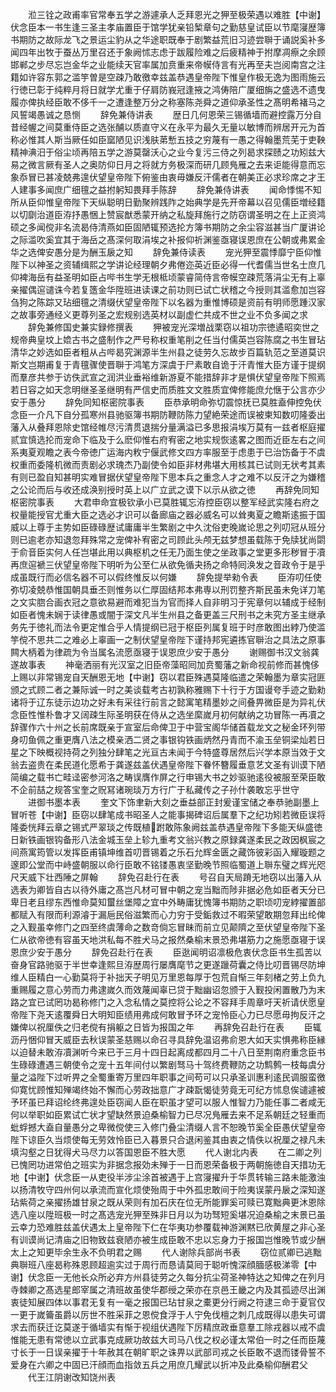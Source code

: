 <!-- { "loadSidebar": true } -->
　　涖三铨之政甫率官常奉五学之游遽承人乏拜恩光之狎至极荣遇以难胜【中谢】伏念臣本一书生逢三圣主孝庙置臣于馆学犹亲铅椠章句之勤慈皇试臣以节麾寖歴簿书期防之故际龙飞之景运尘豹从之华途职既奉于剧繁益荒旧习迹尝聨于诵説奚补多闻四年出牧于蚕丛万里召还于象阙怵志虑于跋履险难之后疲精神于拊摩凋瘵之余顾邯郸之步尽忘岂金华之业能续天官率属加贲重来帝幙侍言有光再至夫岂阅南宫之注籍如许容东郭之滥竽曽是空疎乃敢徼幸兹盖恭遇皇帝陛下惟皇作极无逸为图雨施云行徳已彰于纯粹月将日就学尤重于仔肩防峩冠逢掖之鸿俦陪广厦细旃之盛选不遗曳履亦俾执经臣敢不侈千一之遭逢整万分之称塞陈尧舜之道仰承圣性之髙明希褚马之风誓竭愚诚之恳恻
　　辞免兼侍讲表
　　歴日几何恩荣三锡循墙而避控露万分自昔经幄之间莫重侍臣之选张酺以质直守义在永平为最久无量以敏博而辨居开元为首称必惟其人斯当厥任如臣窳陋见识浅肤苐慙五技之穷蔑有一愚之得翰墨荒芜于吏鞅精神淟汨于俗尘顷再陪五学之游莫罄沃心之业今复污三侍之列曷求探赜之功矧兹大易之微言厥有圣人之奥防仰日月之将就方务极深而研几顾鳬雁之去来讵能得意而忘象忝冒已甚凌兢弗遑伏望皇帝陛下俯鉴由衷毋嫌反汗儒者在朝美正必求珍席之才王人建事多闻庶广细氊之益拊躬知畏拜手陈辞
　　辞免兼侍讲表
　　闻命悸惕不知所从臣仰惟皇帝陛下天纵聪明日勤聚辨践阼之始典学是先开帝幕以召见儒臣増经籍以切劘治道臣洊抒愚悃上赞宸猷悉蒙开纳之私旋拜施行之防窃谓圣明之在上正资鸿硕之多闻傥非名流曷侍清燕如臣固陋辄预选抡方簿书期防之余尘容滋甚当广厦讲论之际滥吹奚宜其于海岳之髙深何取涓埃之补报仰祈渊鉴亟寝误恩庶在公朝或弗累金华之选俾安愚分是为酬玉扆之知
　　辞免兼侍读表
　　宠光狎至震悸靡宁臣仰惟陛下以神圣之资辅缉熙之学讲论经理朝夕弗倦迩英近臣必得一代耆儒当世名士庶几仰裨海岳有益圣明如臣占哔书生学无根柢顷蒙睿简侍言帝幙空疎荒落涓尘无有上辜亲擢偶逭谴诛今若复簉金华陞班进读课之前功则已试亡状稽之今授则其滥愈加岂容刍狗之陈踪又玷细氊之清缀伏望皇帝陛下以名器为重惟博硕是资前有明师愿踵汉家之故事旁通经义更尊列圣之宏规别选英材以副虚伫共成不世之业不负多闻之求
　　辞免兼修国史兼实録修撰表
　　狎被宠光深増战栗窃以祖功宗徳遹昭奕世之规帝典皇坟上嫓古书之盛制作之严号称权重笔削之任当付儒英岂容陈腐之书生冒玷清华之妙选如臣者粗从占哔曷究渊源半生州县之徒劳久忘故步百篇轨范之至道莫识斯文岂期甫复于青氊骤使晋聨于鸿笔方深虞于尸素敢自诡于汗青惟大臣方谨于提纲而羣彦共参于访佚武宣之润洪业垂裕维新游夏不能措辞非才是惧伏望皇帝陛下照焉若日容之如天念明继圣圣继明有严信史而质胜文文胜质宜俾修能庶允惬于公言亦少安于愚分
　　辞免同知枢密院事表
　　臣恭承明命弥切震惊抚已莫胜盍伸控免伏念臣一介凡下自分孤寒州县驰驱簿书期防鞭防陈力望絶荣途而误被柬知数叨隆委出藩入从叠拜恩除史馆经帷尽污清贯退揣分量满溢已多思报涓埃万莫有一兹者枢庭擢贰宜慎选抡而宠命下临及于么麽仰惟右府宥密之地实规恢逺畧之图而近臣左右之间系夷夏观瞻之表今帝徳广运海内敉宁偃武修文四方率服至于虑患于已治饬备于不虞权重而委隆机微而责剧必求瑰杰乃副使令如臣非材弗堪大用核其已试则无状考其素有则已盈自知甚明实难冒据伏望皇帝陛下思本兵之重念人才之难不以反汗之为嫌稽之公论而后与收还成涣别授时英上以广立武之谟下以示从欲之徳
　　再辞免同知枢密院事表
　　大君申命宜极钦承小已莫胜辄忘洊控臣窃以整军经武实隆右府之权量能授官尤重大臣之选必才识可以备廊庙之器必威名可以耸夷夏之瞻斯逺振于国威以上尊于主势如臣碌碌歴试庸庸半生繁剧之中久沈俗吏晚嵗论思之列叨冠从班分则已逾老亦知退忽拜殊常之宠俾补宥密之司顾此头颅无兹梦想虽载陈于免牍犹尚閟于俞音臣实何人任岂堪此用以典枢机之任无乃面生使之坐政事之堂更多形秽冒于凟再庶逭褫三伏望皇帝陛下明听为公至仁从欲免循夬扬之命特囘涣发之音政令于是乎成虽既行而必信名器不可以假终惟反以何嫌
　　辞免提举勑令表
　　臣洊叨任使弥切凌兢恭惟国朝具垂丕则惟务以仁厚固结邦本弗専以刑罚整齐斯民虽未免详刀笔之文实脗合画衣冠之意欲易避而难犯当为官而择人自非明习于宪章何以辅成于经制如臣者愧未娴于读律愚或闇于深文凡半生州县之备更盖三尺刑书之未究方圣主继承务先于徳礼而法令更定惟合乎人情提纲已冠于枢臣列属复班于时彦敢图出綍乃使滥竽傥不思共二之难必上辜画一之制伏望皇帝陛下谨持邦宪遴拣官聨治之具法之原事闗大柄着为律疏为令当属名流愿亟寝于误恩庶少安于愚分
　　谢赐御书汉文翁龚遂故事表
　　神毫洒丽有光汉室之旧臣帝藻昭囘加贲蜀藩之新命视前修而甚愧侈上赐以非常锡宠自天酬恩无地【中谢】窃以君臣殊遇莫隆临遣之荣翰墨为章实冠匪颁之式顾二者之兼际诚一时之美谈载考古初孰称雅赐下十行于方国谩夸手迹之勤勑诸将于辽东徒示边功之好未有采往行前言之懿寓笔精墨妙之间叠畀微臣是为异礼伏念臣性惟朴鲁才又阔疎生际圣明获在侍从之选坐縻嵗月初何献纳之功冒陈一再凟之辞骤作六十州之长前席既亲于宣室后命俾卫于中营宝阁华储首载龙文之秘金环列带身叨鱼佩之重更膺八法之模亲洒二贤之事银钩铁画炳然丹青而不渝玉垒铜梁灿若日星之下映概视持荷之列独分肆笔之光亘古未闻于今特盛尊居然后兴学本原当效于文翁去盗贵在柔民道化愿希于龚遂兹盖伏遇皇帝陛下眷怀簪履垂意艺文圣有训谟下陋简编之载书亡畦迳密参河洛之畴误膺作屏之行申锡大书之妙驱驰逺役被服至荣臣敢不企前喆之规答宝奎之贶冩诸琬琰万方行广于私藏传之子孙什袭敢忘乎世守
　　进御书墨本表
　　奎文下饰聿新大刻之垂益部正封爰谨宝储之奉恭驰副墨上冒听苍【中谢】臣窃以肆笔成书昭圣人之能事揭碑诏后属羣下之纪功矧若微臣误将隆委恍拜云章之锡式严翠琰之传既植跗敢陈象阙兹盖恭遇皇帝陛下多能天纵盛徳日新铁画银钩备形八法金城玉垒上轸九重考文翁兴教之原録龚遂柔民之政因枫宸之间燕寓筠管以发挥臣甫镇坤维首叨晋锡着之乐石允辉金匮之藏饰彼彩函入耀璇题之邃即公堂而中峙盛朝服以命行臣敢不铭镂愚衷坚勤晚节照临蜀道上聨东璧之辉光咫尺天威下壮西陲之屏翰
　　辞免召赴行在表
　　号召自天局蹐无地窃以出藩入从选表为卿皆自古以待外庸之髙岂凡材可冒中朝之宠当黜而陟非据必危如臣者天分已卑日老且缪东西惟命莫知蠒丝堡障之宜中外畴庸犹愧簿书期防之职顷叨宠綍擢置部都赋入有限而利源濬于漏巵民俗滋繁而心力穷于受銗救过不暇荣望敢期忽拜出纶俾之入觐虽幸修门之四至终虞薄命之数竒倘忘冒昧而前立见颠隮之至伏望皇帝陛下圣仁从欲帝徳有容虽天地洪私每不胜犬马之报然桑榆末景恐弗堪筋力之施愿亟寝于误恩庶少安于愚分
　　辞免召赴行在表
　　臣逖闻明诏凛极危衷伏念臣书生孤苦以奋身官路驰驱于半世幸逢熙旦洊歴周行屡膺麾节之更遂躐荷囊之侍比叨晋锡尽防坤维人臣精白一心勤莫将于补拙天子明见万里恩每厚于包荒自惭三年刻楮之劳上负九重赐履之意心劳而力弗逮嵗久而效蔑闻辜已贷于黜幽诏忽颁于入觐投闲置散乃为末路之宜已试罔功曷称修门之入念私情之莫控将公论之不容拜手周章吁天祈请伏愿皇帝陛下尧天逺覆舜日大明知臣绩用弗成何敢冒予环之宠怜臣心力已尽愿毋拘反汗之嫌俾以祝厘佚之归老傥有捐躯之日皆为报国之年
　　再辞免召赴行在表
　　臣辄沥丹悃仰冒天威臣去秋误蒙圣慈赐以命召寻具辞免温诏弗俞恩大如天实惧弗称臣縁以迫替未敢洊凟渊听今来已于三月十四日起离成都四月二十八日至荆南府重念臣书生碌碌遭遇三朝使令之宠十五年间付以繁剧驽马十驾终费鞭防之功鹪鹩一枝每虞分量之溢陛下过听畀之全蜀重寄万里四年职事之间苟可以只承圣训惠利逺民调服蛮徼仰寛忧顾惟知殚竭终始不懈而心劳政拙意广才疎翫愒徒劳竟无可纪方怵息俟谴遽被予环虽已拜诏纶终弗遑处臣窃闻人臣在职虽才望可以服人惟智力乃能任事二者咸无何以举职如臣累试亡状才望缺然景迫桑榆智力已尽况鳬雁去来不足系朝廷之轻重而蚍蜉撼大盍自量愚分之卑微傥使三入修门叠尘清缀人言不恕晚节奚全臣愚伏望皇帝陛下谅臣久当烦使每无劳效怜臣已入暮景只合退闲鉴其由衷之情佚以祝厘之禄凡未填沟壑之日犹得犬马尽力以答国恩臣不胜大愿
　　代人谢北内表
　　在二卿之列已愧罔功进常伯之班实为非据念报効未殚于一日而恩荣备极于两朝施徳自天措功无地【中谢】伏念臣一从吏役半涉尘涂首被遇于上宫寖擢升于华贯转输三路未能激浊以扬清牧守四州何以承流而宣化烦使殆周于中外孤忠敢间于险夷误蒙丹扆之深知遂玷紫荷之亲擢扬雄甘泉之既从荣则有加石庆在位无所能罪奚可赎已寛黜典更沐恩除选八座以陞班极一时之髙选宠光狎至殊非日月以为功驽短奚堪况迫桑榆之末景已虽云幸力恐难胜兹盖伏遇太上皇帝陛下仁在华夷功参覆载神游渊黙已欣黄屋之非心圣有训谟尚记清庙之旧物致兹衰陋亦被生成臣敢不忠以忘身力于报国岂惟晚节或少酬太上之知更毕余生永不负明君之赐
　　代人谢除兵部尚书表
　　窃位贰卿已逃黜典聨班八座曷称殊恩顾超逾实过于周行而恳请莫囘于聪听愧深顔腼感极涕零【中谢】伏念臣一无他长众所必弃方州县徒劳之久每分抗尘荷圣神特达之知俾之在列月寺棘卿之髙选星郎宰属之清班故虽使华郡绶之荣亦在京邑王畿之内及其孤迹尽出渊衷徒知展四体以事君无复有一毫之报国已玷甘泉之橐更分行阙之符逮三命于夏官仅一更于嵗籥虽爵以厉世不胜采菲之恩傥食浮于人宁免伐檀之刺几成既得以患失可谓求去而获迁讫莫遂于循墙实有惭于视组伏遇陛下厉精庶政垂意羣工除戎器以戒不虞惟能无患有常徳以立武事克成厥功故兹大司马八伐之权必谨太常伯一时之任而臣蔑寸长于一日误亲擢于十年赦其在朝旷职之诛畀以武部司戎之长臣敢不退而镂骨誓不爱身在六卿之中固已汗顔而血指敛五兵之用庶几耀武以折冲及此桑榆仰酬君父
　　代王江阴谢改知饶州表
